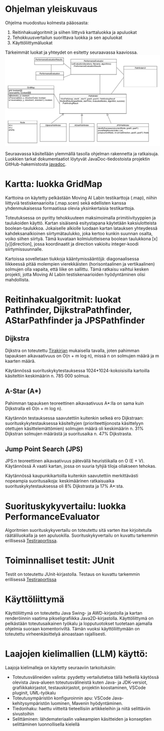 # Ohjelman yleiskuvaus

Ohjelma muodostuu kolmesta pääosasta:

1.  Reitinhakualgoritmit ja siihen liittyvä karttaluokka ja apuluokat
2.  Tehokkuusvertailun suorittava luokka ja sen apuluokat
3.  Käyttöliittymäluokat

Tärkeimmät luokat ja yhteydet on esitetty seuraavassa kaaviossa. ![Class structure](https://github.com/Marko-S-O/TKT20010/blob/main/pathfinding-app.jpg)

Seuraavassa käsitellään ylemmällä tasolla ohjelman rakennetta ja ratkaisuja. Luokkien tarkat dokumentaatiot löytyvät JavaDoc-tiedostoista projektin GitHub-hakemistosta [javadoc](https://github.com/Marko-S-O/TKT20010/tree/main/javadoc).

# Kartta: luokka GridMap

Karttoina on käytetty pelkästään Moving AI Labin testikarttoja (.map), niihin liittyviä testiskenaarioita (.map.scen) sekä edellisten kanssa yhdenmukaisessa formaatissa olevia yksinkertaisia testikarttoja.

Toteutuksessa on pyritty tehokkuuteen maksimoimalla primitiivityyppien ja taulukoiden käyttö. Kartan sisäisenä esitystapana käytetään kaksiulotteista boolean-taulukkoa. Jokaiselle alkiolle luodaan kartan latauksen yhteydessä kahdeksanalkioinen siirtymätaulukko, joka kertoo kunkin suunnan osalta, voiko siihen siirtyä. Tämä kuvataan kolmiulotteisena boolean taulukkona [x][y][direction], jossa koordinaatit ja direction vakioitu integer-koodi siirtymissuunnalle.

Kartoissa sovelletaan tiukkoja kääntymissääntöjä: diagonaalisessa liikkeessä pitää molempien vierekkäisten (horisontaalinen ja vertikaalinen) solmujen olla vapaita, että liike on sallittu. Tämä ratkaisu vaihtui kesken projekti, jotta Moving AI Labin testiskenaarioiden hyödyntäminen olisi mahdollista.

# Reitinhakualgoritmit: luokat Pathfinder, DijkstraPathfinder, AStarPathfinder ja JPSPathfinder

## Dijkstra

Dijkstra on toteutettu [Tirakirjan](https://raw.githubusercontent.com/hy-tira/tirakirja/master/tirakirja.pdf) mukaisella tavalla, joten pahimman tapauksen aikavaativuus on O(n + m log n), missä n on solmujen määrä ja m kaarten määrä.

Käytännössä suorituskykytestauksessa 1024\*1024-kokoisisilla kartoilla käsiteltiin keskimäärin n. 785 000 solmua.

## A-Star (A\*)

Pahimman tapauksen teoreettinen aikavaativuus A\*:lla on sama kuin Dijkstralla eli O(n + m log n).

Käytännön testauksessa saavutettiin kuitenkin selkeä ero Dijkstraan: suorituskykytestauksessa käsiteltyjen (prioriteettijonosta käsittelyyn otettujen käsittelemättömien) solmujen määrä oli keskimäärin n. 31% Dijkstran solmujen määrästä ja suoritusaika n. 47% Dijkstrasta.

## Jump Point Search (JPS)

JPS:n teoreettinen aikavaativuus pätevällä heuristiikalla on O (E + V). Käytännössä A vaatii kartan, jossa on suuria tyhjiä tiloja ollakseen tehokas.

Käytännössä kaupunkikartoilla kuitenkin saavutettiin merkittävästi nopeampia suoritusaikoja: keskimäärinen ratkaisuaika suorituskykytestauksessa oli 8% Dijkstrasta ja 17% A\*:sta.

# Suorituskykyvertailu: luokka PerformanceEvaluator

Algoritmien suorituskykyvertailu on toteutettu sitä varten itse kirjoitetulla räätäliluokalla ja sen apuluokilla. Suorituskykyvertailu on kuvattu tarkemmin erillisessä [Testiraportissa](https://github.com/Marko-S-O/TKT20010/blob/main/Testiraportti.md).

# Toiminnalliset testit: JUnit

Testit on toteutettu JUnit-kirjastolla. Testaus on kuvattu tarkemmin erillisessä [Testiraportissa](https://github.com/Marko-S-O/TKT20010/blob/main/Testiraportti.md)

# Käyttöliittymä

Käyttöliittymä on toteutettu Java Swing- ja AWD-kirjastolla ja kartan renderöinnin vaatima pikseligrafiikka Java2D-kirjastolla. Käyttöliittymä on pelkästään toteutusaikainen työkalu ja lopputuotokset tuotetaan ajamalla ohjelmia suoraan komentoriviltä. Tämän vuoksi käyttöliittymään on toteutettu virheenkäsittelyä ainoastaan rajallisesti.

# Laajojen kielimallien (LLM) käyttö:

Laajoja kielimalleja on käytetty seuraaviin tarkoituksiin:

-   Toteutusvälineiden valinta: pyydetty vertailutietoa tällä hetkellä käytössä olevista Java-alueen toteutusvälineistä kuten Java- ja JDK-versiot, grafiikkakirjastot, testauskirjastot, projektin koostaminen, VSCode pluginit, UML-työkalu
-   Toteutusympäristön konfiguroinnin apu: VSCode Java-kehitysympäristön luominen, Mavenin hyödyntäminen.
-   Tiedonhaku: haettu viitteitä tieteellisiin artikkeleihin ja niitä selittäviin sivustoihin
-   Selittäminen: lähdemateriaalin vaikeampien käsitteiden ja konseptien selittäminen luonnollisella kielellä
